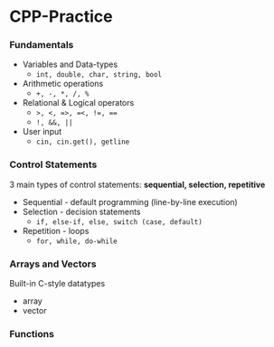 # CPP-Practice

### Fundamentals
+ Variables and Data-types
    + `int, double, char, string, bool`
+ Arithmetic operations
    + `+, -, *, /, %`
+ Relational & Logical operators 
    + `>, <, =>, =<, !=, ==`
    + `!, &&, ||`
+ User input
    + `cin, cin.get(), getline`

### Control Statements
3 main types of control statements: **sequential, selection, repetitive**

+ Sequential - default programming (line-by-line execution)
+ Selection - decision statements
    + `if, else-if, else, switch (case, default)`
+ Repetition - loops
    + `for, while, do-while`

### Arrays and Vectors
Built-in C-style datatypes
+ array
+ vector

### Functions
